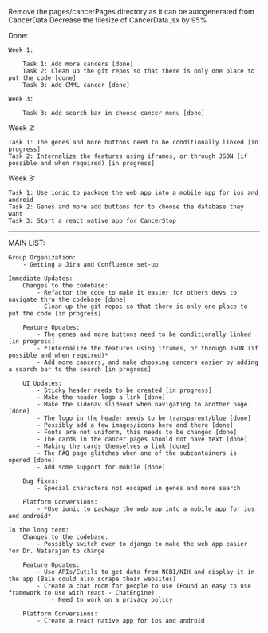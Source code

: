 Remove the pages/cancerPages directory as it can be autogenerated from CancerData
Decrease the filesize of CancerData.jsx by 95%

Done:

    Week 1:

        Task 1: Add more cancers [done]
        Task 2: Clean up the git repos so that there is only one place to put the code [done]
        Task 3: Add CMML cancer [done]

    Week 3:

        Task 3: Add search bar in choose cancer menu [done]

Week 2:

    Task 1: The genes and more buttons need to be conditionally linked [in progress]
    Task 2: Internalize the features using iframes, or through JSON (if possible and when required) [in progress]

Week 3:

    Task 1: Use ionic to package the web app into a mobile app for ios and android
    Task 2: Genes and more add buttons for to choose the database they want
    Task 3: Start a react native app for CancerStop

-------------------------------------------------------------------------------------------------

MAIN LIST:

    Group Organization:
        - Getting a Jira and Confluence set-up

    Immediate Updates:
        Changes to the codebase:
            - Refactor the code to make it easier for others devs to navigate thru the codebase [done]
            - Clean up the git repos so that there is only one place to put the code [in progress]

        Feature Updates:
            - The genes and more buttons need to be conditionally linked [in progress]
            - *Internalize the features using iframes, or through JSON (if possible and when required)*
            - Add more cancers, and make choosing cancers easier by adding a search bar to the search [in progress]

        UI Updates:
            - Sticky header needs to be created [in progress]
            - Make the header logo a link [done]
            - Make the sidenav slideout when navigating to another page. [done]
            - The logo in the header needs to be transparent/blue [done]
            - Possibly add a few images/icons here and there [done]
            - Fonts are not uniform, this needs to be changed [done]
            - The cards in the cancer pages should not have text [done]
            - Making the cards themselves a link [done]
            - The FAQ page glitches when one of the subcontainers is opened [done]
            - Add some support for mobile [done]

        Bug fixes:
            - Special characters not escaped in genes and more search

        Platform Conversions:
            - *Use ionic to package the web app into a mobile app for ios and android*

    In the long term:
        Changes to the codebase:
            - Possibly switch over to django to make the web app easier for Dr. Natarajan to change

        Feature Updates:
            - Use APIs/Eutils to get data from NCBI/NIH and display it in the app (Bala could also scrape their websites)
            - Create a chat room for people to use (Found an easy to use framework to use with react - ChatEngine)
                - Need to work on a privacy policy

        Platform Conversions:
            - Create a react native app for ios and android
